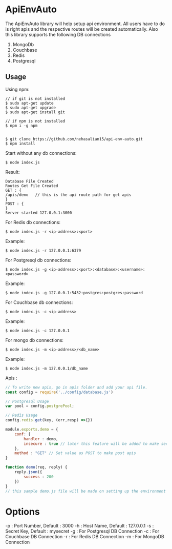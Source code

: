 # ApiEnvAuto

The ApiEnvAuto library will help setup api environment. All users have to do is right apis and the respective routes will be created automatically. Also this library supports the following DB connections 
1. MongoDb
2. Couchbase
3. Redis
4. Postgresql


## Usage

Using npm:
```shell
// if git is not installed 
$ sudo apt-get update
$ sudo apt-get upgrade
$ sudo apt-get install git

// if npm is not installed
$ npm i -g npm


$ git clone https://github.com/nehasalian15/api-env-auto.git
$ npm install
```

Start without any db connections:
```shell
$ node index.js
```
Result:
```shell
Database File Created
Routes Get File Created
GET : {
/apis/demo   // this is the api route path for get apis
}
POST : {
}
Server started 127.0.0.1:3000
```

For Redis db connections:
```shell
$ node index.js -r <ip-address>:<port>
```
Example:
```shell
$ node index.js -r 127.0.0.1:6379
```

For Postgresql db connections:
```shell
$ node index.js -g <ip-address>:<port>:<database>:<username>:<password>
```
Example:
```shell
$ node index.js -g 127.0.0.1:5432:postgres:postgres:password
```

For Couchbase db connections:
```shell
$ node index.js -c <ip-address>
```
Example:
```shell
$ node index.js -c 127.0.0.1
```
For mongo db connections:
```shell
$ node index.js -m <ip-address>/<db_name>
```
Example:
```shell
$ node index.js -m 127.0.0.1/db_name
```

Apis :
```js
// To write new apis, go in apis folder and add your api file.
const config = require('../config/database.js')

// Postgresql Usage
var pool = config.postgrePool;

// Redis Usage
config.redis.get(key, (err,resp) =>{})

module.exports.demo = {
	conf: {
		handler : demo,
		insecure : true // later this feature will be added to make secure api
	},
	method : "GET" // Set value as POST to make post apis
}

function demo(req, reply) {
	reply.json({
		success : 200
	})
}
// this sample demo.js file will be made on setting up the environment for the first time.
```

# Options
-p : Port Number, Default : 3000
-h : Host Name, Default : 127.0.0.1
-s : Secret Key, Default : mysecret
-g : For Postgresql DB Connection
-c : For Couchbase DB Connection
-r : For Redis DB Connection
-m : For MongoDB Connection
